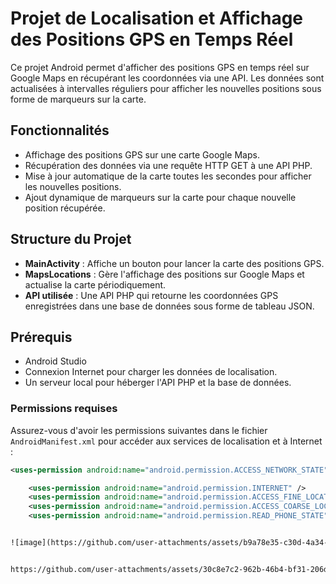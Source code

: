 # Projet de Localisation et Affichage des Positions GPS en Temps Réel

Ce projet Android permet d'afficher des positions GPS en temps réel sur Google Maps en récupérant les coordonnées via une API. Les données sont actualisées à intervalles réguliers pour afficher les nouvelles positions sous forme de marqueurs sur la carte.

## Fonctionnalités

- Affichage des positions GPS sur une carte Google Maps.
- Récupération des données via une requête HTTP GET à une API PHP.
- Mise à jour automatique de la carte toutes les secondes pour afficher les nouvelles positions.
- Ajout dynamique de marqueurs sur la carte pour chaque nouvelle position récupérée.

## Structure du Projet

- **MainActivity** : Affiche un bouton pour lancer la carte des positions GPS.
- **MapsLocations** : Gère l'affichage des positions sur Google Maps et actualise la carte périodiquement.
- **API utilisée** : Une API PHP qui retourne les coordonnées GPS enregistrées dans une base de données sous forme de tableau JSON.

## Prérequis

- Android Studio
- Connexion Internet pour charger les données de localisation.
- Un serveur local pour héberger l'API PHP et la base de données.

### Permissions requises

Assurez-vous d'avoir les permissions suivantes dans le fichier `AndroidManifest.xml` pour accéder aux services de localisation et à Internet :

```xml
<uses-permission android:name="android.permission.ACCESS_NETWORK_STATE" />

    <uses-permission android:name="android.permission.INTERNET" />
    <uses-permission android:name="android.permission.ACCESS_FINE_LOCATION" />
    <uses-permission android:name="android.permission.ACCESS_COARSE_LOCATION" />
    <uses-permission android:name="android.permission.READ_PHONE_STATE" />


![image](https://github.com/user-attachments/assets/b9a78e35-c30d-4a34-80d2-b73f58e3a04d)


https://github.com/user-attachments/assets/30c8e7c2-962b-46b4-bf31-206d50b305f2



